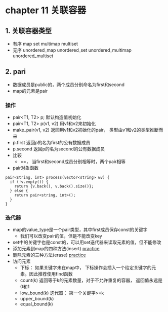 # chapter 11 关联容器

## 1. 关联容器类型
- 有序
map set multimap multiset
-  无序
unordered_map unordered_set unordered_multimap unordered_multiset

## 2. pari
- 数据成员是public的，两个成员分别命名为first和second
- map的元素是pair
### 操作
- pair<T1, T2> p;  默认构造值初始化
- pair<T1, T2> p(v1, v2) 用v1和v2来初始化
- make_pair(v1, v2) 返回用v1和v2初始化的pair， 类型由v1和v2的类型推断而来
- p.first 返回p的名为first的公有数据成员
- p.second 返回p的名为second的公有数据成员
- 比较
  - ==， 当first和second成员分别相等时，两个pair相等
- pair对象函数
```
pair<string, int> process(vector<string> &v) {
  if (!v.empty()) {
    return {v.back(), v.back().size()};
  } else {
    return pair<string, int>();
  }
}
```

### 迭代器
- map的value_type是一个pair类型，其中first成员保存const的关键字
  - 我们可以改变pair的值，但是不能改变key
- set中的关键字也是const的，可以用set迭代器来读取元素的值，但不能修改
- 添加元素到map的四种方法(insert) [practice](insert.cpp)
- 删除元素的三种方法(erase) [practice](delete.cpp)
- 访问元素
  - 下标： 如果关键字未在map中， 下标操作会插入一个给定关键字的元素。因此推荐使用find函数
  - count(k) 返回等于k的元素数量，对于不允许重复的容器， 返回值永远是0和1
  - low_bound(k)  迭代器： 第一个关键字>=k
  - upper_bound(k)
  - equal_bound(k)

